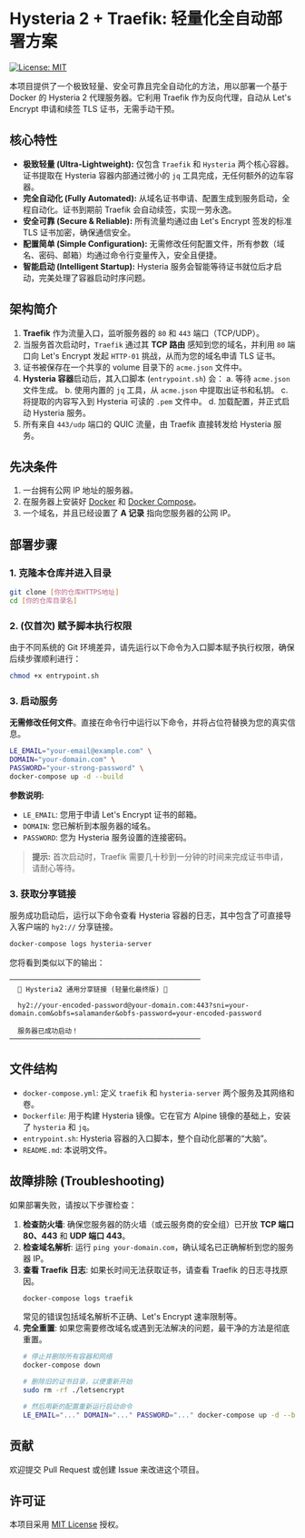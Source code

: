 # Hysteria 2 + Traefik: 轻量化全自动部署方案

[![License: MIT](https://img.shields.io/badge/License-MIT-yellow.svg)](https://opensource.org/licenses/MIT)

本项目提供了一个极致轻量、安全可靠且完全自动化的方法，用以部署一个基于 Docker 的 Hysteria 2 代理服务器。它利用 Traefik 作为反向代理，自动从 Let's Encrypt 申请和续签 TLS 证书，无需手动干预。

## 核心特性

*   **极致轻量 (Ultra-Lightweight):** 仅包含 `Traefik` 和 `Hysteria` 两个核心容器。证书提取在 Hysteria 容器内部通过微小的 `jq` 工具完成，无任何额外的边车容器。
*   **完全自动化 (Fully Automated):** 从域名证书申请、配置生成到服务启动，全程自动化。证书到期前 Traefik 会自动续签，实现一劳永逸。
*   **安全可靠 (Secure & Reliable):** 所有流量均通过由 Let's Encrypt 签发的标准 TLS 证书加密，确保通信安全。
*   **配置简单 (Simple Configuration):** 无需修改任何配置文件，所有参数（域名、密码、邮箱）均通过命令行变量传入，安全且便捷。
*   **智能启动 (Intelligent Startup):** Hysteria 服务会智能等待证书就位后才启动，完美处理了容器启动时序问题。

## 架构简介

1.  **Traefik** 作为流量入口，监听服务器的 `80` 和 `443` 端口（TCP/UDP）。
2.  当服务首次启动时，`Traefik` 通过其 **TCP 路由** 感知到您的域名，并利用 `80` 端口向 Let's Encrypt 发起 `HTTP-01` 挑战，从而为您的域名申请 TLS 证书。
3.  证书被保存在一个共享的 volume 目录下的 `acme.json` 文件中。
4.  **Hysteria 容器**启动后，其入口脚本 (`entrypoint.sh`) 会：
    a. 等待 `acme.json` 文件生成。
    b. 使用内置的 `jq` 工具，从 `acme.json` 中提取出证书和私钥。
    c. 将提取的内容写入到 Hysteria 可读的 `.pem` 文件中。
    d. 加载配置，并正式启动 Hysteria 服务。
5.  所有来自 `443/udp` 端口的 QUIC 流量，由 Traefik 直接转发给 Hysteria 服务。

## 先决条件

1.  一台拥有公网 IP 地址的服务器。
2.  在服务器上安装好 [Docker](https://docs.docker.com/engine/install/) 和 [Docker Compose](https://docs.docker.com/compose/install/)。
3.  一个域名，并且已经设置了 **A 记录** 指向您服务器的公网 IP。

## 部署步骤

### 1. 克隆本仓库并进入目录

```bash
git clone [你的仓库HTTPS地址]
cd [你的仓库目录名]
```

### 2. (仅首次) 赋予脚本执行权限

由于不同系统的 Git 环境差异，请先运行以下命令为入口脚本赋予执行权限，确保后续步骤顺利进行：

```bash
chmod +x entrypoint.sh
```

### 3. 启动服务

**无需修改任何文件**。直接在命令行中运行以下命令，并将占位符替换为您的真实信息。

```bash
LE_EMAIL="your-email@example.com" \
DOMAIN="your-domain.com" \
PASSWORD="your-strong-password" \
docker-compose up -d --build
```

**参数说明:**

*   `LE_EMAIL`: 您用于申请 Let's Encrypt 证书的邮箱。
*   `DOMAIN`: 您已解析到本服务器的域名。
*   `PASSWORD`: 您为 Hysteria 服务设置的连接密码。

> **提示:** 首次启动时，Traefik 需要几十秒到一分钟的时间来完成证书申请，请耐心等待。

### 3. 获取分享链接

服务成功启动后，运行以下命令查看 Hysteria 容器的日志，其中包含了可直接导入客户端的 `hy2://` 分享链接。

```bash
docker-compose logs hysteria-server
```

您将看到类似以下的输出：

```
───────────────────────────────────────────────
  🎉 Hysteria2 通用分享链接 (轻量化最终版) 🎉

  hy2://your-encoded-password@your-domain.com:443?sni=your-domain.com&obfs=salamander&obfs-password=your-encoded-password

  服务器已成功启动！
───────────────────────────────────────────────
```

## 文件结构

*   `docker-compose.yml`: 定义 `traefik` 和 `hysteria-server` 两个服务及其网络和卷。
*   `Dockerfile`: 用于构建 Hysteria 镜像。它在官方 Alpine 镜像的基础上，安装了 `hysteria` 和 `jq`。
*   `entrypoint.sh`: Hysteria 容器的入口脚本，整个自动化部署的“大脑”。
*   `README.md`: 本说明文件。

## 故障排除 (Troubleshooting)

如果部署失败，请按以下步骤检查：

1.  **检查防火墙**: 确保您服务器的防火墙（或云服务商的安全组）已开放 **TCP 端口 80、443** 和 **UDP 端口 443**。
2.  **检查域名解析**: 运行 `ping your-domain.com`，确认域名已正确解析到您的服务器 IP。
3.  **查看 Traefik 日志**: 如果长时间无法获取证书，请查看 Traefik 的日志寻找原因。
    ```bash
    docker-compose logs traefik
    ```
    常见的错误包括域名解析不正确、Let's Encrypt 速率限制等。
4.  **完全重置**: 如果您需要修改域名或遇到无法解决的问题，最干净的方法是彻底重置。
    ```bash
    # 停止并删除所有容器和网络
    docker-compose down

    # 删除旧的证书目录，以便重新开始
    sudo rm -rf ./letsencrypt

    # 然后用新的配置重新运行启动命令
    LE_EMAIL="..." DOMAIN="..." PASSWORD="..." docker-compose up -d --build
    ```

## 贡献

欢迎提交 Pull Request 或创建 Issue 来改进这个项目。

## 许可证

本项目采用 [MIT License](https://opensource.org/licenses/MIT) 授权。
